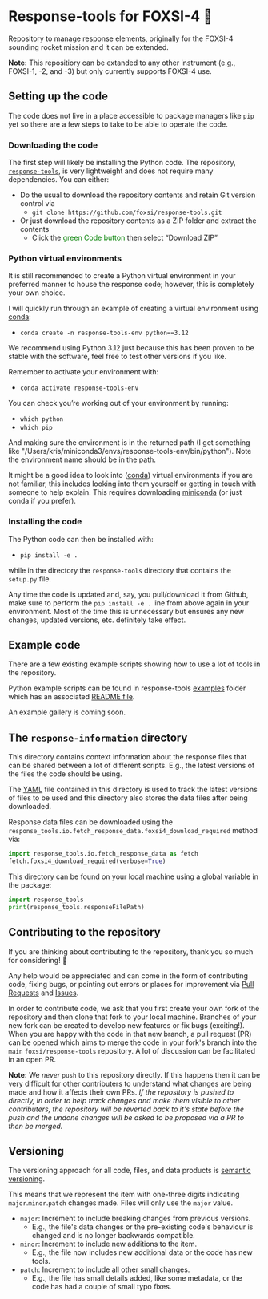 # Response-tools for FOXSI-4 <span>&#129418;</span>

Repository to manage response elements, originally for the FOXSI-4 sounding rocket mission and it can be extended.

**Note:** This repositiory can be extanded to any other instrument (e.g., FOXSI-1, -2, and -3) but only currently supports FOXSI-4 use.

## Setting up the code

The code does not live in a place accessible to package managers like `pip` yet so there are a few steps to take to be able to operate the code.

### Downloading the code

The first step will likely be installing the Python code. The repository, [`response-tools`](https://github.com/foxsi/response-tools), is very lightweight and does not require many dependencies. You can either:

- Do the usual to download the repository contents and retain Git version control via
  - `git clone https://github.com/foxsi/response-tools.git`
- Or just download the repository contents as a ZIP folder and extract the contents
  - Click the <span style="color:green">green Code button</span> then select “Download ZIP”

### Python virtual environments

It is still recommended to create a Python virtual environment in your preferred manner to house the response code; however, this is completely your own choice.

I will quickly run through an example of creating a virtual environment using [conda](https://docs.conda.io/projects/conda/en/stable/index.html):

- `conda create -n response-tools-env python==3.12`

We recommend using Python 3.12 just because this has been proven to be stable with the software, feel free to test other versions if you like.

Remember to activate your environment with:

- `conda activate response-tools-env`

You can check you’re working out of your environment by running:

- `which python`
- `which pip`
  
And making sure the environment is in the returned path (I get something like "/Users/kris/miniconda3/envs/response-tools-env/bin/python"). Note the environment name should be in the path.

It might be a good idea to look into ([conda](https://conda.io/projects/conda/en/latest/user-guide/tasks/manage-environments.html)) virtual environments if you are not familiar, this includes looking into them yourself or getting in touch with someone to help explain. This requires downloading [miniconda](https://docs.anaconda.com/miniconda/install/#quick-command-line-install) (or just conda if you prefer).

### Installing the code

The Python code can then be installed with:

- `pip install -e .`

while in the directory the `response-tools` directory that contains the `setup.py` file.

Any time the code is updated and, say, you pull/download it from Github, make sure to perform the `pip install -e .` line from above again in your environment. Most of the time this is unnecessary but ensures any new changes, updated versions, etc. definitely take effect.

## Example code

There are a few existing example scripts showing how to use a lot of tools in the repository.

Python example scripts can be found in response-tools [examples](https://github.com/foxsi/response-tools/tree/main/examples) folder which has an associated [README file](https://github.com/foxsi/response-tools/blob/main/examples/README.md).

An example gallery is coming soon.

## The `response-information` directory

This directory contains context information about the response files that can be shared between a lot of different scripts. E.g., the latest versions of the files the code should be using.

The [YAML](https://github.com/foxsi/response-tools/tree/main/response_tools/response-information) file contained in this directory is used to track the latest versions of files to be used and this directory also stores the data files after being downloaded.

Response data files can be downloaded using the `response_tools.io.fetch_response_data.foxsi4_download_required` method via:

```python
import response_tools.io.fetch_response_data as fetch
fetch.foxsi4_download_required(verbose=True) 
```

This directory can be found on your local machine using a global variable in the package:

```python
import response_tools
print(response_tools.responseFilePath)
```

## Contributing to the repository

If you are thinking about contributing to the repository, thank you so much for considering! <span>&#127881;</span>

Any help would be appreciated and can come in the form of contributing code, fixing bugs, or pointing out errors or places for improvement via [Pull Requests](https://github.com/foxsi/response-tools/pulls) and [Issues](https://github.com/foxsi/response-tools/issues).

In order to contribute code, we ask that you first create your own fork of the repository and then clone that fork to your local machine. Branches of your new fork can be created to develop new features or fix bugs (exciting!). When you are happy with the code in that new branch, a pull request (PR) can be opened which aims to merge the code in your fork's branch into the `main` `foxsi/response-tools` repository. A lot of discussion can be facilitated in an open PR.

**Note:** We _never_ `push` to this repository directly. If this happens then it can be very difficult for other contributers to understand what changes are being made and how it affects their own PRs. _If the repository is pushed to directly, in order to help track changes and make them visible to other contributers, the repository will be reverted back to it's state before the push and the undone changes will be asked to be proposed via a PR to then be merged._

## Versioning

The versioning approach for all code, files, and data products is [semantic versioning](https://en.wikipedia.org/wiki/Software_versioning#Semantic_versioning).

This means that we represent the item with one-three digits indicating `major`.`minor`.`patch` changes made. Files will only use the `major` value.

- `major`: Increment to include breaking changes from previous versions.
  - E.g., the file's data changes or the pre-existing code's behaviour is changed and is no longer backwards compatible.
- `minor`: Increment to include new additions to the item.
  - E.g., the file now includes new additional data or the code has new tools.
- `patch`: Increment to include all other small changes.
  - E.g., the file has small details added, like some metadata, or the code has had a couple of small typo fixes.
